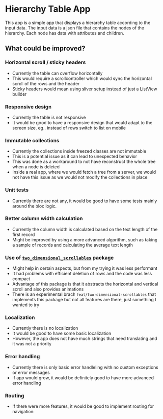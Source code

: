 # Hierarchy Table App

This app is a simple app that displays a hierarchy table according to the input data. The input data is a json file that contains the nodes of the hierarchy. Each node has data with attributes and children.

## What could be improved?

### Horizontal scroll / sticky headers

- Currently the table can overflow horizontally
- This would require a scrollcontroller which would sync the horizontal scroll of the rows and the header
- Sticky headers would mean using sliver setup instead of just a ListView builder

### Responsive design

- Currently the table is not responsive
- It would be good to have a responsive design that would adapt to the screen size, eg.. instead of rows switch to list on mobile

### Immutable collections

- Currently the collections inside freezed classes are not immutable
- This is a potential issue as it can lead to unexpected behavior
- This was done as a workaround to not have reconstruct the whole tree when a node is deleted
- Inside a real app, where we would fetch a tree from a server, we would not have this issue as we would not modify the collections in place

### Unit tests

- Currently there are not any, it would be good to have some tests mainly around the bloc logic.

### Better column width calculation

- Currently the column width is calculated based on the text length of the first record
- Might be improved by using a more advanced algorithm, such as taking a sample of records and calculating the average text length

### Use of [`two_dimensional_scrollables`](https://pub.dev/packages/two_dimensional_scrollables) package

- Might help in certain aspects, but from my trying it was less performant
- It had problems with efficient deletion of rows and the code was less compact
- Advantage of this package is that it abstracts the horizontal and vertical scroll and also provides animations
- There is an experimental brach `feat/two-dimensional-scrollables` that implements this package but not all features are there, just something I wanted to try

### Localization

- Currently there is no localization
- It would be good to have some basic localization
- However, the app does not have much strings that need translating and it was not a priority

### Error handling

- Currently there is only basic error handleling with no custom exceptions or error messages
- If app would grow, it would be definitely good to have more advanced error handling

### Routing

- If there were more features, it would be good to implement routing for navigation
